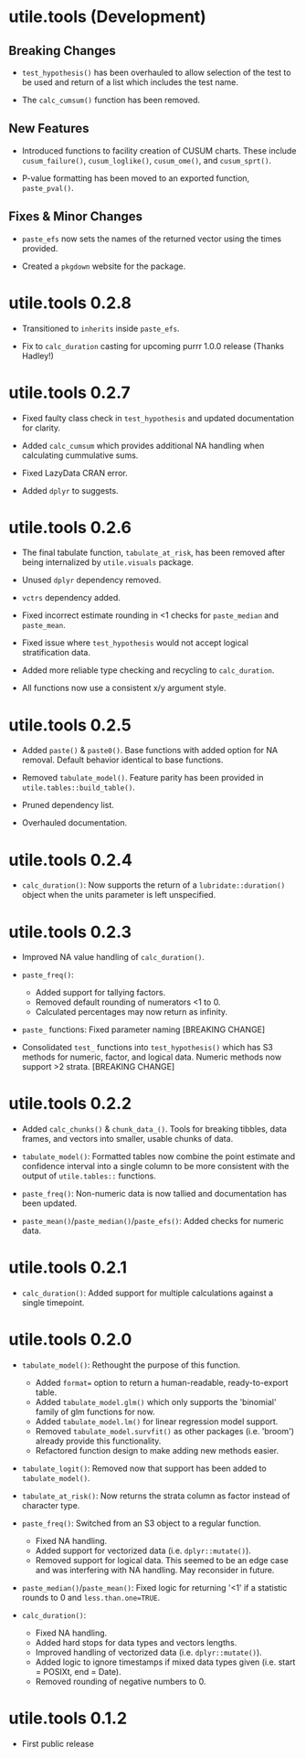 # utile.tools (Development)

## Breaking Changes

* `test_hypothesis()` has been overhauled to allow selection of the test to be used
and return of a list which includes the test name.

* The `calc_cumsum()` function has been removed.

## New Features

* Introduced functions to facility creation of CUSUM charts. These include `cusum_failure()`, `cusum_loglike()`, `cusum_ome()`, and `cusum_sprt()`.

* P-value formatting has been moved to an exported function, `paste_pval()`.

## Fixes & Minor Changes

* `paste_efs` now sets the names of the returned vector using the times provided.

* Created a `pkgdown` website for the package.


# utile.tools 0.2.8

* Transitioned to `inherits` inside `paste_efs`.

* Fix to `calc_duration` casting for upcoming purrr 1.0.0 release (Thanks Hadley!)


# utile.tools 0.2.7

* Fixed faulty class check in `test_hypothesis` and updated documentation for clarity.

* Added `calc_cumsum` which provides additional NA handling when calculating cummulative sums.

* Fixed LazyData CRAN error.

* Added `dplyr` to suggests.


# utile.tools 0.2.6

* The final tabulate function, `tabulate_at_risk`, has been removed after being internalized by `utile.visuals` package.

* Unused `dplyr` dependency removed.

* `vctrs` dependency added.

* Fixed incorrect estimate rounding in <1 checks for `paste_median` and `paste_mean`.

* Fixed issue where `test_hypothesis` would not accept logical stratification data.

* Added more reliable type checking and recycling to `calc_duration`.

* All functions now use a consistent x/y argument style.


# utile.tools 0.2.5

* Added `paste()` & `paste0()`. Base functions with added option for NA removal. Default behavior 
identical to base functions.

* Removed `tabulate_model()`. Feature parity has been provided in `utile.tables::build_table()`.

* Pruned dependency list.

* Overhauled documentation.


# utile.tools 0.2.4

* `calc_duration()`: Now supports the return of a `lubridate::duration()` object when the units parameter is left unspecified.


# utile.tools 0.2.3

* Improved NA value handling of `calc_duration()`.

* `paste_freq()`:
  - Added support for tallying factors.
  - Removed default rounding of numerators <1 to 0.
  - Calculated percentages may now return as infinity.

* `paste_` functions: Fixed parameter naming [BREAKING CHANGE]

* Consolidated `test_` functions into `test_hypothesis()` which has S3 methods for numeric, factor, and logical data. Numeric methods now support >2 strata. [BREAKING CHANGE]

  
# utile.tools 0.2.2

* Added `calc_chunks()` & `chunk_data_()`. Tools for breaking tibbles, data frames, and vectors into smaller, usable chunks of data.

* `tabulate_model()`: Formatted tables now combine the point estimate and confidence interval into a single column to be more consistent with the output of `utile.tables::` functions.

* `paste_freq()`: Non-numeric data is now tallied and documentation has been updated.

* `paste_mean()`/`paste_median()`/`paste_efs()`: Added checks for numeric data.


# utile.tools 0.2.1

* `calc_duration()`: Added support for multiple calculations against a single timepoint.


# utile.tools 0.2.0

* `tabulate_model()`: Rethought the purpose of this function.
  - Added `format=` option to return a human-readable, ready-to-export table.
  - Added `tabulate_model.glm()` which only supports the 'binomial' family of glm functions for now.
  - Added `tabulate_model.lm()` for linear regression model support.
  - Removed `tabulate_model.survfit()` as other packages (i.e. 'broom') already provide this functionality.
  - Refactored function design to make adding new methods easier.

* `tabulate_logit()`: Removed now that support has been added to `tabulate_model()`.

* `tabulate_at_risk()`: Now returns the strata column as factor instead of character type.

* `paste_freq()`: Switched from an S3 object to a regular function.
  - Fixed NA handling.
  - Added support for vectorized data (i.e. `dplyr::mutate()`).
  - Removed support for logical data. This seemed to be an edge case and was interfering with NA handling. May reconsider in future.

* `paste_median()`/`paste_mean()`: Fixed logic for returning '<1' if a statistic rounds to 0 and `less.than.one=TRUE`.

* `calc_duration()`:
  - Fixed NA handling.
  - Added hard stops for data types and vectors lengths.
  - Improved handling of vectorized data (i.e. `dplyr::mutate()`).
  - Added logic to ignore timestamps if mixed data types given (i.e. start = POSIXt, end = Date).
  - Removed rounding of negative numbers to 0.


# utile.tools 0.1.2
* First public release
